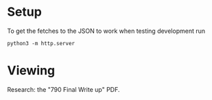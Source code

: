 # Setup

To get the fetches to the JSON to work when testing development run
```
python3 -m http.server
```
# Viewing

Research: the "790 Final Write up" PDF.
